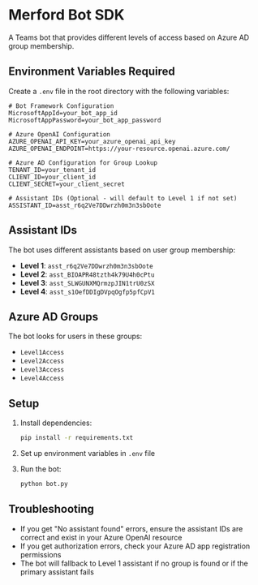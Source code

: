 # Merford Bot SDK

A Teams bot that provides different levels of access based on Azure AD group membership.

## Environment Variables Required

Create a `.env` file in the root directory with the following variables:

```env
# Bot Framework Configuration
MicrosoftAppId=your_bot_app_id
MicrosoftAppPassword=your_bot_app_password

# Azure OpenAI Configuration
AZURE_OPENAI_API_KEY=your_azure_openai_api_key
AZURE_OPENAI_ENDPOINT=https://your-resource.openai.azure.com/

# Azure AD Configuration for Group Lookup
TENANT_ID=your_tenant_id
CLIENT_ID=your_client_id
CLIENT_SECRET=your_client_secret

# Assistant IDs (Optional - will default to Level 1 if not set)
ASSISTANT_ID=asst_r6q2Ve7DDwrzh0m3n3sbOote
```

## Assistant IDs

The bot uses different assistants based on user group membership:

- **Level 1**: `asst_r6q2Ve7DDwrzh0m3n3sbOote`
- **Level 2**: `asst_BIOAPR48tzth4k79U4h0cPtu`
- **Level 3**: `asst_SLWGUNXMQrmzpJIN1trU0zSX`
- **Level 4**: `asst_s1OefDDIgDVpqOgfp5pfCpV1`

## Azure AD Groups

The bot looks for users in these groups:
- `Level1Access`
- `Level2Access`
- `Level3Access`
- `Level4Access`

## Setup

1. Install dependencies:
   ```bash
   pip install -r requirements.txt
   ```

2. Set up environment variables in `.env` file

3. Run the bot:
   ```bash
   python bot.py
   ```

## Troubleshooting

- If you get "No assistant found" errors, ensure the assistant IDs are correct and exist in your Azure OpenAI resource
- If you get authorization errors, check your Azure AD app registration permissions
- The bot will fallback to Level 1 assistant if no group is found or if the primary assistant fails